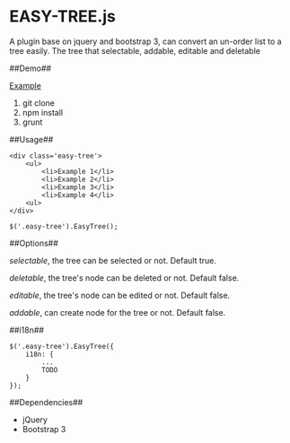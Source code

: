 EASY-TREE.js
============

A plugin base on jquery and bootstrap 3, can convert an un-order list to a tree easily. The tree that
selectable, addable, editable and deletable

##Demo##

[Example](http://zgs225.github.io/easy-tree)

1. git clone
2. npm install
3. grunt

##Usage##

    <div class='easy-tree'>
        <ul>
            <li>Example 1</li>
            <li>Example 2</li>
            <li>Example 3</li>
            <li>Example 4</li>
        <ul>
    </div>

    $('.easy-tree').EasyTree();


##Options##

*selectable*, the tree can be selected or not. Default true.

*deletable*, the tree's node can be deleted or not. Default false.

*editable*, the tree's node can be edited or not. Default false.

*addable*, can create node for the tree or not. Default false.

##i18n##

    $('.easy-tree').EasyTree({
        i18n: {
            ...
            TODO
        }
    });

##Dependencies##

+ jQuery
+ Bootstrap 3


